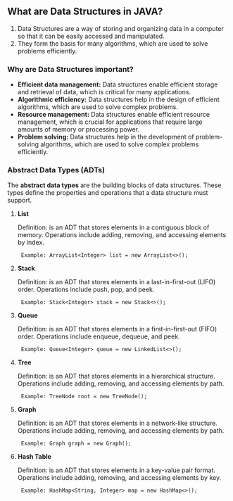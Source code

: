 ## What are Data Structures in JAVA?

1. Data Structures are a way of storing and organizing data in a computer so that it can be easily accessed and manipulated.
2. They form the basis for many algorithms, which are used to solve problems efficiently.

### Why are Data Structures important?

- **Efficient data management:** Data structures enable efficient storage and retrieval of data, which is critical for many applications.
- **Algorithmic efficiency:** Data structures help in the design of efficient algorithms, which are used to solve complex problems.
- **Resource management:** Data structures enable efficient resource management, which is crucial for applications that require large amounts of memory or processing power.
- **Problem solving:** Data structures help in the development of problem-solving algorithms, which are used to solve complex problems efficiently.

### Abstract Data Types (ADTs)

The **abstract data types** are the building blocks of data structures. These types define the properties and operations that a data structure must support.

1. **List**

    Definition: is an ADT that stores elements in a contiguous block of memory. Operations include adding, removing, and accessing elements by index.

        Example: ArrayList<Integer> list = new ArrayList<>();

2. **Stack**

    Definition: is an ADT that stores elements in a last-in-first-out (LIFO) order. Operations include push, pop, and peek.

        Example: Stack<Integer> stack = new Stack<>();

3. **Queue**

    Definition: is an ADT that stores elements in a first-in-first-out (FIFO) order. Operations include enqueue, dequeue, and peek.

        Example: Queue<Integer> queue = new LinkedList<>();

4. **Tree**

    Definition: is an ADT that stores elements in a hierarchical structure. Operations include adding, removing, and accessing elements by path.

        Example: TreeNode root = new TreeNode();

5. **Graph**

    Definition: is an ADT that stores elements in a network-like structure. Operations include adding, removing, and accessing elements by path.

        Example: Graph graph = new Graph();

6. **Hash Table**

    Definition: is an ADT that stores elements in a key-value pair format. Operations include adding, removing, and accessing elements by key.

        Example: HashMap<String, Integer> map = new HashMap<>();





